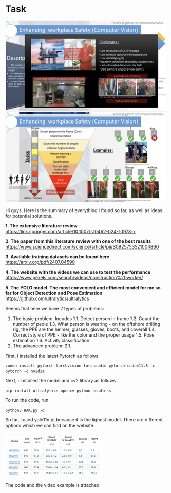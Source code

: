 # Task

<img src="assets/1.png" alt="" width="500"/>

<img src="assets/2.png" alt="" width="500"/>

Hi guys. Here is the summary of everything i found so far, as well as ideas for potential solutions.

**1. The extensive literature review**  
https://link.springer.com/article/10.1007/s10462-024-10978-x  

**2. The paper from this literature review with one of the best results**  
https://www.sciencedirect.com/science/article/pii/S0925753521004860  

**3. Available training datasets can be found here**   
https://arxiv.org/pdf/2407.04590

**4. The website with the videos we can use to test the performance**  
https://www.pexels.com/search/videos/construction%20worker/

**5. The YOLO model. The most convenient and efficient model for me so far for Object Detection and Pose Estimation**  
https://github.com/ultralytics/ultralytics

Seems that here we have 2 types of problems:  
1. The basic problem. Incudes
   1.1. Detect person in frame
   1.2. Count the number  of peole
   1.3. What person is wearing - on the offshore drilling rig, the PPE are the helmer, glasses, gloves, boots, and coverall
   1.4. Correct style of PPE - like the color and the proper usage
   1.5. Pose estimation
   1.6. Activity classification
2. The advanced problem:
   2.1.  


First, i installed the latest Pytorch as follows  
```
conda install pytorch torchvision torchaudio pytorch-cuda=11.8 -c pytorch -c nvidia
```
Next, i installed the model and cv2 library as follows

```
pip install ultralytics opencv-python-headless
```

To run the code, run
```
python3 HAK.py -d
```

 So far, i used yolo11n.pt because it is the lighest model. There are different options which we can find on the website.

 <img src="assets/Models.JPG" alt="" width="300"/>

 The code and the video example is attached
